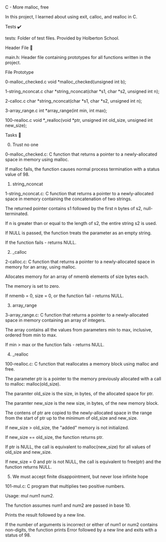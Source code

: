 C - More malloc, free

In this project, I learned about using exit, calloc, and realloc in C.



Tests ✔️

tests: Folder of test files. Provided by Holberton School.

Header File 📁

main.h: Header file containing prototypes for all functions written in the project.

File	Prototype

0-malloc_checked.c	void *malloc_checked(unsigned int b);

1-string_nconcat.c	char *string_nconcat(char *s1, char *s2, unsigned int n);

2-calloc.c	char *string_nconcat(char *s1, char *s2, unsigned int n);

3-array_range.c	int *array_range(int min, int max);

100-realloc.c	void *_realloc(void *ptr, unsigned int old_size, unsigned int new_size);

Tasks 📃

0. Trust no one



0-malloc_checked.c: C function that returns a pointer to a newly-allocated space in memory using malloc.

If malloc fails, the function causes normal process termination with a status value of 98.

1. string_nconcat



1-string_nconcat.c: C function that returns a pointer to a newly-allocated 
space in memory containing the concatenation of two strings.

The returned pointer contains s1 followed by the first n bytes of s2, null-terminated.

If n is greater than or equal to the length of s2, the entire string s2 is used.

If NULL is passed, the function treats the parameter as an empty string.

If the function fails - returns NULL.

2. _calloc



2-calloc.c: C function that returns a pointer to a newly-allocated space in memory for an array, using malloc.

Allocates memory for an array of nmemb elements of size bytes each.

The memory is set to zero.

If nmemb = 0, size = 0, or the function fail - returns NULL.

3. array_range



3-array_range.c: C function that returns a pointer to a newly-allocated space in memory containing an array of integers.

The array contains all the values from parameters min to max, inclusive, ordered from min to max.

If min > max or the function fails - returns NULL.

4. _realloc



100-realloc.c: C function that reallocates a memory block using malloc and free.

The parameter ptr is a pointer to the memory previously
allocated with a call to malloc: malloc(old_size).

The paramter old_size is the size, in bytes, of the allocated space for ptr.

The paramter new_size is the new size, in bytes, of the new memory block.

The contens of ptr are copied to the newly-allocated space in the range 
from the start of ptr up to the minimum of old_size and new_size.

If new_size > old_size, the "added" memory is not initialized.

If new_size == old_size, the function returns ptr.

If ptr is NULL, the call is equivalent to malloc(new_size) for all values of old_size and new_size.

If new_size = 0 and ptr is not NULL, the call is equivalent to free(ptr) and the function returns NULL.

5. We must accept finite disappointment, but never lose infinite hope



101-mul.c: C program that multiplies two positive numbers.

Usage: mul num1 num2.

The function assumes num1 and num2 are passed in base 10.

Prints the result followed by a new line.

If the number of arguments is incorrect or either of num1 or num2 contains non-digits,
the function prints Error followed by a new line and exits with a status of 98.
